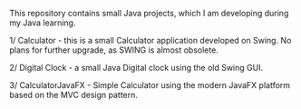 This repository contains small Java projects, which I am developing
during my Java learning.

1/ Calculator - this is a small Calculator application developed on Swing.
No plans for further upgrade, as SWING is almost obsolete.

2/ Digital Clock - a small Java Digital clock using the old Swing GUI.

3/ CalculatorJavaFX - Simple Calculator using the modern JavaFX platform based on the MVC design pattern.
